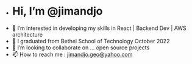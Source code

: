 -  <h1>Hi, I’m @jimandjo</h1>
- 👀 I’m interested in developing my skills in React | Backend Dev | AWS architecture
- 🌱 I graduated from Bethel School of Technology October 2022
- 💞️ I’m looking to collaborate on ... open source projects
- 📫 How to reach me : jimandjo.geo@yahoo.com

<!---
jimandjo/jimandjo is a ✨ special ✨ repository because its `README.md` (this file) appears on your GitHub profile.
You can click the Preview link to take a look at your changes.
--->

